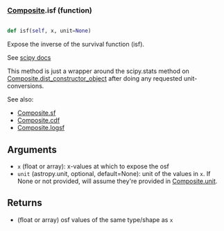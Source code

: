 ### [Composite](Composite.md).isf (function)


```py

def isf(self, x, unit=None)

```



Expose the inverse of the survival function (isf).

See [scipy docs](https://docs.scipy.org/doc/scipy/reference/generated/scipy.stats.rv_continuous.isf.html)

This method is just a wrapper around the scipy.stats method on
[Composite.dist_constructor_object](Composite.dist_constructor_object.md) after doing any requested unit-conversions.

See also:

* [Composite.sf](Composite.sf.md)
* [Composite.cdf](Composite.cdf.md)
* [Composite.logsf](Composite.logsf.md)

Arguments
----------
* `x` (float or array): x-values at which to expose the osf
* `unit` (astropy.unit, optional, default=None): unit of the values
    in `x`.  If None or not provided, will assume they're provided in
    [Composite.unit](Composite.unit.md).

Returns
---------
* (float or array) osf values of the same type/shape as `x`

